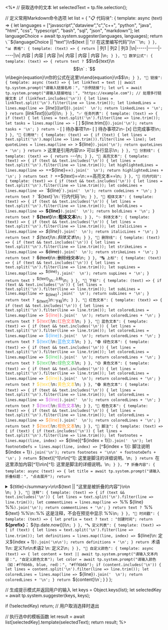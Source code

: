 <%*
// 获取选中的文本
let selectedText = tp.file.selection();

// 定义常用Markdown命令选项
let list = {
  "📋 代码块": {
    template: async (text) => {
      let languages = ["javascript","dataview","c","c++", "python", "java", "html", "css", "typescript", "bash", "sql", "json", "markdown"];
      let languageChoice = await tp.system.suggester(languages, languages);
      return `\`\`\`${languageChoice || "text"}\n${text || "// 在这里编写代码"}\n\`\`\`\n`;
    }
  },
  "📊 表格": {
    template: (text) => {
      return `| 列1 | 列2 | 列3 |\n|-----|-----|-----|\n| 内容 | 内容 | 内容 |\n| 内容 | 内容 | 内容 |\n`;
    }
  },
  "📝 数学公式": {
    template: (text) => {
      return text ? `$$\n${text}\n$$\n` : `$$\n\\begin{equation}\n你的公式在这里\n\\end{equation}\n$$\n`;
    }
  },
  "🔗 链接": {
    template: async (text) => {
      let linkText = text || await tp.system.prompt("请输入链接名称：", "示例链接");
      let url = await tp.system.prompt("请输入链接地址：", "https://example.com");
      // 处理多行链接文本
      if (linkText.includes('\n')) {
        let lines = linkText.split('\n').filter(line => line.trim());
        let linkedLines = lines.map(line => `[${line}](${url})`).join('  \n');
        return linkedLines + '\n';
      }
      return `[${linkText}](${url})\n`;
    }
  },
  "✅ 任务列表": {
    template: (text) => {
      if (text) {
        let lines = text.split('\n').filter(line => line.trim());
        let tasks = lines.map(line => `- [ ] ${line.trim()}`).join('\n');
        return tasks + '\n';
      }
      return `- [ ] 待办事项1\n- [ ] 待办事项2\n- [x] 已完成事项\n`;
    }
  },
  "🔖 引用块": {
    template: (text) => {
      if (text) {
        let lines = text.split('\n').map(line => line.trim()).filter(line => line);
        let quoteLines = lines.map(line => `> ${line}`).join('\n');
        return quoteLines + '\n';
      }
      return `> 这里是引用内容\n> 可以多行显示\n`;
    }
  },
  "📏 分割线": {
    template: (text) => {
      return `---\n`;
    }
  },
  "🎯 高亮文本": {
    template: (text) => {
      if (text && text.includes('\n')) {
        let lines = text.split('\n').filter(line => line.trim());
        let highlightedLines = lines.map(line => `==${line}==`).join('  \n');
        return highlightedLines + '\n';
      }
      return text ? `==${text}==\n` : `==高亮文本==\n`;
    }
  },
  "💬 行内代码": {
    template: (text) => {
      if (text && text.includes('\n')) {
        let lines = text.split('\n').filter(line => line.trim());
        let codeLines = lines.map(line => `\`${line}\``).join('  \n');
        return codeLines + '\n';
      }
      return text ? `\`${text}\`\n` : `\`行内代码\`\n`;
    }
  },
  "🌟 粗体文本": {
    template: (text) => {
      if (text && text.includes('\n')) {
        let lines = text.split('\n').filter(line => line.trim());
        let boldLines = lines.map(line => `**${line}**`).join('  \n');
        return boldLines + '\n';
      }
      return text ? `**${text}**\n` : `**粗体文本**\n`;
    }
  },
  "✨ 斜体文本": {
    template: (text) => {
      if (text && text.includes('\n')) {
        let lines = text.split('\n').filter(line => line.trim());
        let italicLines = lines.map(line => `*${line}*`).join('  \n');
        return italicLines + '\n';
      }
      return text ? `*${text}*\n` : `*斜体文本*\n`;
    }
  },
  "🚫 删除线": {
    template: (text) => {
      if (text && text.includes('\n')) {
        let lines = text.split('\n').filter(line => line.trim());
        let strikeLines = lines.map(line => `~~${line}~~`).join('  \n');
        return strikeLines + '\n';
      }
      return text ? `~~${text}~~\n` : `~~删除线文本~~\n`;
    }
  },
  "🔠 上标": {
    template: (text) => {
      if (text && text.includes('\n')) {
        let lines = text.split('\n').filter(line => line.trim());
        let supLines = lines.map(line => `<sup>${line}</sup>`).join('  \n');
        return supLines + '\n';
      }
      return text ? `<sup>${text}</sup>\n` : `<sup>上标</sup>\n`;
    }
  },
  "🔡 下标": {
    template: (text) => {
      if (text && text.includes('\n')) {
        let lines = text.split('\n').filter(line => line.trim());
        let subLines = lines.map(line => `<sub>${line}</sub>`).join('  \n');
        return subLines + '\n';
      }
      return text ? `<sub>${text}</sub>\n` : `<sub>下标</sub>\n`;
    }
  },
  "🔴 红色文本": {
    template: (text) => {
      if (text && text.includes('\n')) {
        let lines = text.split('\n').filter(line => line.trim());
        let coloredLines = lines.map(line => `<span style="color: #ff6b6b">${line}</span>`).join('  \n');
        return coloredLines + '\n';
      }
      return text ? `<span style="color: #ff6b6b">${text}</span>\n` : `<span style="color: #ff6b6b">红色文本</span>\n`;
    }
  },
  "🔵 蓝色文本": {
    template: (text) => {
      if (text && text.includes('\n')) {
        let lines = text.split('\n').filter(line => line.trim());
        let coloredLines = lines.map(line => `<span style="color: #4dabf7">${line}</span>`).join('  \n');
        return coloredLines + '\n';
      }
      return text ? `<span style="color: #4dabf7">${text}</span>\n` : `<span style="color: #4dabf7">蓝色文本</span>\n`;
    }
  },
  "🟢 绿色文本": {
    template: (text) => {
      if (text && text.includes('\n')) {
        let lines = text.split('\n').filter(line => line.trim());
        let coloredLines = lines.map(line => `<span style="color: #51cf66">${line}</span>`).join('  \n');
        return coloredLines + '\n';
      }
      return text ? `<span style="color: #51cf66">${text}</span>\n` : `<span style="color: #51cf66">绿色文本</span>\n`;
    }
  },
  "🟡 黄色文本": {
    template: (text) => {
      if (text && text.includes('\n')) {
        let lines = text.split('\n').filter(line => line.trim());
        let coloredLines = lines.map(line => `<span style="color: #ffd43b">${line}</span>`).join('  \n');
        return coloredLines + '\n';
      }
      return text ? `<span style="color: #ffd43b">${text}</span>\n` : `<span style="color: #ffd43b">黄色文本</span>\n`;
    }
  },
  "🟣 紫色文本": {
    template: (text) => {
      if (text && text.includes('\n')) {
        let lines = text.split('\n').filter(line => line.trim());
        let coloredLines = lines.map(line => `<span style="color: #cc5de8">${line}</span>`).join('  \n');
        return coloredLines + '\n';
      }
      return text ? `<span style="color: #cc5de8">${text}</span>\n` : `<span style="color: #cc5de8">紫色文本</span>\n`;
    }
  },
  "🔶 橙色文本": {
    template: (text) => {
      if (text && text.includes('\n')) {
        let lines = text.split('\n').filter(line => line.trim());
        let coloredLines = lines.map(line => `<span style="color: #ff922b">${line}</span>`).join('  \n');
        return coloredLines + '\n';
      }
      return text ? `<span style="color: #ff922b">${text}</span>\n` : `<span style="color: #ff922b">橙色文本</span>\n`;
    }
  },
  "👣 脚注": {
    template: (text) => {
      if (text) {
        if (text.includes('\n')) {
          let lines = text.split('\n').filter(line => line.trim());
          let footnotes = lines.map((line, index) => `${line}[^${index + 1}]`).join('  \n');
          let footnoteDefs = lines.map((line, index) => `[^${index + 1}]: 脚注说明 ${index + 1}`).join('\n');
          return footnotes + '\n\n' + footnoteDefs + '\n';
        }
        return `${text}[^1]\n\n[^1]: 这里是脚注的详细说明。\n`;
      }
      return `在这里添加内容[^1]\n\n[^1]: 这里是脚注的详细说明。\n`;
    }
  },
  "❓ 折叠内容": {
    template: async (text) => {
      let title = await tp.system.prompt("请输入折叠标题：", "点击展开");
      return `<details>\n<summary>${title}</summary>\n\n${text || "这里是被折叠的内容"}\n\n</details>\n`;
    }
  },
  "🔄 注释": {
    template: (text) => {
      if (text && text.includes('\n')) {
        let lines = text.split('\n').filter(line => line.trim());
        let commentLines = lines.map(line => `%% ${line} %%`).join('\n');
        return commentLines + '\n';
      }
      return text ? `%% ${text} %%\n` : `%% 这是注释，不会在预览中显示 %%\n`;
    }
  },
  "📅 时间戳": {
    template: (text) => {
      let prefix = text ? text : "创建时间";
      return `**${prefix}：** ${tp.date.now()}\n`;
    }
  },
  "🔤 定义列表": {
    template: (text) => {
      if (text) {
        let lines = text.split('\n').filter(line => line.trim());
        let definitions = lines.map((line, index) => `${line}\n: 定义${index + 1}`).join('\n\n');
        return definitions + '\n';
      }
      return `术语1\n: 定义1\n\n术语2  \n: 定义2\n`;
    }
  },
  "🎨 自定义颜色": {
    template: async (text) => {
      let content = text || await tp.system.prompt("请输入文本内容：", "自定义颜色文本");
      let color = await tp.system.prompt("请输入颜色（如：#ff6b6b, blue, red）：", "#ff6b6b");
      if (content.includes('\n')) {
        let lines = content.split('\n').filter(line => line.trim());
        let coloredLines = lines.map(line => `<span style="color: ${color}">${line}</span>`).join('  \n');
        return coloredLines + '\n';
      }
      return `<span style="color: ${color}">${content}</span>\n`;
    }
  }
};

// 生成提示模式并返回用户的输入
let keys = Object.keys(list);
let selectedKey = await tp.system.suggester(keys, keys);

if (!selectedKey) return; // 用户取消选择时退出

// 执行选中的模板函数
let result = await list[selectedKey].template(selectedText);
return result;
%>